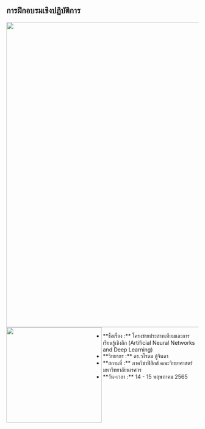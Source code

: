 ## การฝึกอบรมเชิงปฏิบัติการ

<img align=center src="https://drive.google.com/uc?id=1yJ1gZ2oaUsyW-zs64wQVya2UxY_ycD4K" width=800 />
</div>

<img align=left src="https://i.imgur.com/CzEUVpd.jpg" width=250 /> 
<ul>
<li />**ชื่อเรื่อง :** โครงข่ายประสาทเทียมและการเรียนรู้เชิงลึก (Artificial Neural Networks and Deep Learning)
<li />**วิทยากร :** ดร.วโรดม ตู้จินดา
<li />**สถานที่ :** ภาควิชาฟิสิกส์ คณะวิทยาศาสตร์ มหาวิทยาลัยนเรศวร
<li />**วัน-เวลา :** 14 - 15 พฤษภาคม 2565
</ul>


